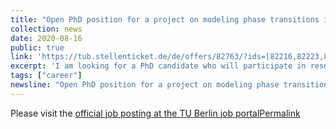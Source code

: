 ```yaml
---
title: "Open PhD position for a project on modeling phase transitions in oxide catalysts"
collection: news
date: 2020-08-16
public: true
link: 'https://tub.stellenticket.de/de/offers/82763/?ids=[82216,82223,82228,82233,82116,82119,82643,82673,82717,82355,82440,82442,82444,82445,82691,82692,82671,82672,82760,82763,82755,82757,82568,82571,83037,82988,80948,82850,82849,82263,82264,82421,82300,82428,82427,82422,82226,82230,82447,82356,82236,82353,82354,82350,82352,82412,82413,82401,82403,82434,82436,82386,82391,82417,82712,82711,82700,82699,82698,82697,81336,80894,82120,82262,82114,82110,82108,82100,82099,82251,82240,82222,82204,82205,80802,81861,82345,81899,81839,81844,82140,82209,82211,82183,82185,82301,82302,82212,82215,81920,81923,82007,82009,81576,82274,82106,82101,82103,81578,81580,80720,80721,82494,82493,81305,81308,82105,82011,82013,82019,82023,81859,81740,81743,81739,81995,81882,81888,81870,81858,81877,81872,81564,81566,81512,81600,81601,81602,81606,82030,82031,82042,82041,81977,81976,79329,79328,79325,79326,80356,80357,79802,79804,78797,78796]#pk_campaign=TubInternOffers'
excerpt: 'I am looking for a PhD candidate who will participate in research and teaching in the catalyst modelieng field, and teaching activities in the area of Technical Chemistry (in German language). The research will involve method development in simulating phase transitions of oxide catalysts on the atomic scale based on first-principles methods. '
tags: ["career"]
newsline: "Open PhD position for a project on modeling phase transitions in oxide catalysts"
---
```


Please visit the <i class="fa fa-external-link-alt" aria-hidden="true" title="external link"></i> <a href="https://tub.stellenticket.de/de/offers/82763/?ids=[82216,82223,82228,82233,82116,82119,82643,82673,82717,82355,82440,82442,82444,82445,82691,82692,82671,82672,82760,82763,82755,82757,82568,82571,83037,82988,80948,82850,82849,82263,82264,82421,82300,82428,82427,82422,82226,82230,82447,82356,82236,82353,82354,82350,82352,82412,82413,82401,82403,82434,82436,82386,82391,82417,82712,82711,82700,82699,82698,82697,81336,80894,82120,82262,82114,82110,82108,82100,82099,82251,82240,82222,82204,82205,80802,81861,82345,81899,81839,81844,82140,82209,82211,82183,82185,82301,82302,82212,82215,81920,81923,82007,82009,81576,82274,82106,82101,82103,81578,81580,80720,80721,82494,82493,81305,81308,82105,82011,82013,82019,82023,81859,81740,81743,81739,81995,81882,81888,81870,81858,81877,81872,81564,81566,81512,81600,81601,81602,81606,82030,82031,82042,82041,81977,81976,79329,79328,79325,79326,80356,80357,79802,79804,78797,78796]#pk_campaign=TubInternOffers" rel="permalink">official job posting at the TU Berlin job portal<span class="sr-only">Permalink</span></a>